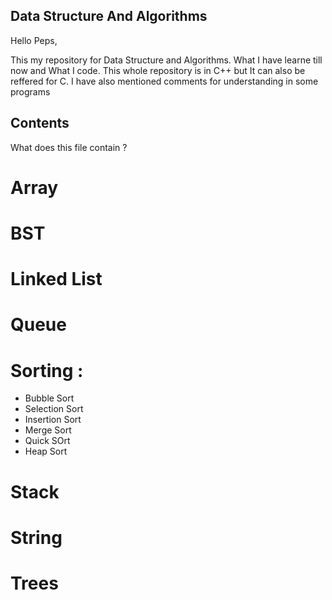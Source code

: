 ## Data Structure And Algorithms

Hello Peps,

This my repository for Data Structure and Algorithms. What I have learne till now and What I code. This whole repository is in C++ but It can also be reffered for C. I have also mentioned comments for understanding in some programs

## Contents

What does this file contain ?

# Array

# BST

# Linked List

# Queue

# Sorting :

* Bubble Sort
* Selection Sort
* Insertion Sort
* Merge Sort
* Quick SOrt
* Heap Sort

# Stack

# String

# Trees